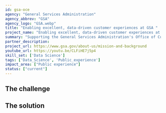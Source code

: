 ```yaml
---
id: gsa-oce
agency: "General Services Administration"
agency_abbrev: "GSA"
agency_logo: "GSA.webp"
title: "Enabling excellent, data-driven customer experiences at GSA "
project_name: "Enabling excellent, data-driven customer experiences at GSA"
summary: "Supporting the General Services Administration's Office of Customer Experience in collecting, managing, and analyzing customer sentiment data so GSA has the customer insights it needs for fully-realized mission delivery."
partner_description: 
project_url: https://www.gsa.gov/about-us/mission-and-background
youtube_url: https://youtu.be/CLFiHE7j5p4
skill_set: ['Data Science']
tags: ['Data_Science', 'Public_experience']
impact_area: ["Public experience"]
status: ["current"]
---
```




## The challenge

## The solution 


